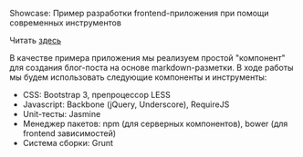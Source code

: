 Showcase: Пример разработки frontend-приложения при помощи современных инструментов

Читать [здесь](https://krustnic.github.io/showcase)

В качестве примера приложения мы реализуем простой "компонент" для создания блог-поста на основе markdown-разметки. В ходе работы мы будем использовать следующие компоненты и инструменты:

* CSS: Bootstrap 3, препроцессор LESS
* Javascript: Backbone (jQuery, Underscore), RequireJS
* Unit-тесты: Jasmine
* Менеджер пакетов: npm (для серверных компонентов), bower (для frontend зависимостей)
* Система сборки: Grunt